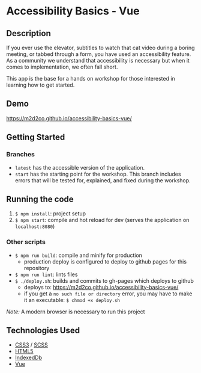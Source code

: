 # Accessibility Basics - Vue

## Description

If you ever use the elevator, subtitles to watch that cat video during a boring meeting, or tabbed through a form, you have used an accessibility feature. As a community we understand that accessibility is necessary but when it comes to implementation, we often fall short.

This app is the base for a hands on workshop for those interested in learning how to get started.

## Demo

<https://m2d2co.github.io/accessibility-basics-vue/>

## Getting Started

### Branches

* `latest` has the accessible version of the application.
* `start` has the starting point for the workshop. This branch includes errors that will be tested for, explained, and fixed during the workshop.

## Running the code

1. `$ npm install`: project setup
2. `$ npm start`: compile and hot reload for dev (serves the application on `localhost:8080`)

### Other scripts

* `$ npm run build`: compile and minify for production
  * production deploy is configured to deploy to github pages for this repository
* `$ npm run lint`: lints files
* `$ ./deploy.sh`: builds and commits to gh-pages which deploys to github
  * deploys to: <https://m2d2co.github.io/accessibility-basics-vue/>
  * if you get a `no such file or directory` error, you may have to make it an executable: `$ chmod +x deploy.sh`

_Note:_ A modern browser is necessary to run this project

## Technologies Used

* [CSS3](https://www.w3.org/Style/CSS/Overview.en.html) / [SCSS](https://sass-lang.com/)
* [HTML5](https://www.w3.org/TR/html52/)
* [IndexedDb](https://developer.mozilla.org/en-US/docs/Web/API/IndexedDB_API)
* [Vue](https://vuejs.org/)
